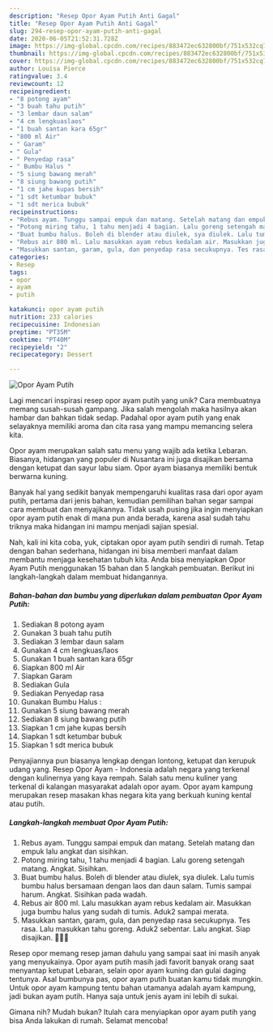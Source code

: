 ```yaml
---
description: "Resep Opor Ayam Putih Anti Gagal"
title: "Resep Opor Ayam Putih Anti Gagal"
slug: 294-resep-opor-ayam-putih-anti-gagal
date: 2020-06-05T21:52:31.728Z
image: https://img-global.cpcdn.com/recipes/883472ec632800bf/751x532cq70/opor-ayam-putih-foto-resep-utama.jpg
thumbnail: https://img-global.cpcdn.com/recipes/883472ec632800bf/751x532cq70/opor-ayam-putih-foto-resep-utama.jpg
cover: https://img-global.cpcdn.com/recipes/883472ec632800bf/751x532cq70/opor-ayam-putih-foto-resep-utama.jpg
author: Louisa Pierce
ratingvalue: 3.4
reviewcount: 12
recipeingredient:
- "8 potong ayam"
- "3 buah tahu putih"
- "3 lembar daun salam"
- "4 cm lengkuaslaos"
- "1 buah santan kara 65gr"
- "800 ml Air"
- " Garam"
- " Gula"
- " Penyedap rasa"
- " Bumbu Halus "
- "5 siung bawang merah"
- "8 siung bawang putih"
- "1 cm jahe kupas bersih"
- "1 sdt ketumbar bubuk"
- "1 sdt merica bubuk"
recipeinstructions:
- "Rebus ayam. Tunggu sampai empuk dan matang. Setelah matang dan empuk lalu angkat dan sisihkan."
- "Potong miring tahu, 1 tahu menjadi 4 bagian. Lalu goreng setengah matang. Angkat. Sisihkan."
- "Buat bumbu halus. Boleh di blender atau diulek, sya diulek. Lalu tumis bumbu halus bersamaan dengan laos dan daun salam. Tumis sampai harum. Angkat. Sisihkan pada wadah."
- "Rebus air 800 ml. Lalu masukkan ayam rebus kedalam air. Masukkan juga bumbu halus yang sudah di tumis. Aduk2 sampai merata."
- "Masukkan santan, garam, gula, dan penyedap rasa secukupnya. Tes rasa. Lalu masukkan tahu goreng. Aduk2 sebentar. Lalu angkat. Siap disajikan. 👍🏻🤗"
categories:
- Resep
tags:
- opor
- ayam
- putih

katakunci: opor ayam putih 
nutrition: 233 calories
recipecuisine: Indonesian
preptime: "PT35M"
cooktime: "PT40M"
recipeyield: "2"
recipecategory: Dessert

---
```



![Opor Ayam Putih](https://img-global.cpcdn.com/recipes/883472ec632800bf/751x532cq70/opor-ayam-putih-foto-resep-utama.jpg)

Lagi mencari inspirasi resep opor ayam putih yang unik? Cara membuatnya memang susah-susah gampang. Jika salah mengolah maka hasilnya akan hambar dan bahkan tidak sedap. Padahal opor ayam putih yang enak selayaknya memiliki aroma dan cita rasa yang mampu memancing selera kita.

Opor ayam merupakan salah satu menu yang wajib ada ketika Lebaran. Biasanya, hidangan yang populer di Nusantara ini juga disajikan bersama dengan ketupat dan sayur labu siam. Opor ayam biasanya memiliki bentuk berwarna kuning.

Banyak hal yang sedikit banyak mempengaruhi kualitas rasa dari opor ayam putih, pertama dari jenis bahan, kemudian pemilihan bahan segar sampai cara membuat dan menyajikannya. Tidak usah pusing jika ingin menyiapkan opor ayam putih enak di mana pun anda berada, karena asal sudah tahu triknya maka hidangan ini mampu menjadi sajian spesial.


Nah, kali ini kita coba, yuk, ciptakan opor ayam putih sendiri di rumah. Tetap dengan bahan sederhana, hidangan ini bisa memberi manfaat dalam membantu menjaga kesehatan tubuh kita. Anda bisa menyiapkan Opor Ayam Putih menggunakan 15 bahan dan 5 langkah pembuatan. Berikut ini langkah-langkah dalam membuat hidangannya.

<!--inarticleads1-->

##### Bahan-bahan dan bumbu yang diperlukan dalam pembuatan Opor Ayam Putih:

1. Sediakan 8 potong ayam
1. Gunakan 3 buah tahu putih
1. Sediakan 3 lembar daun salam
1. Gunakan 4 cm lengkuas/laos
1. Gunakan 1 buah santan kara 65gr
1. Siapkan 800 ml Air
1. Siapkan  Garam
1. Sediakan  Gula
1. Sediakan  Penyedap rasa
1. Gunakan  Bumbu Halus :
1. Gunakan 5 siung bawang merah
1. Sediakan 8 siung bawang putih
1. Siapkan 1 cm jahe kupas bersih
1. Siapkan 1 sdt ketumbar bubuk
1. Siapkan 1 sdt merica bubuk


Penyajiannya pun biasanya lengkap dengan lontong, ketupat dan kerupuk udang yang. Resep Opor Ayam - Indonesia adalah negara yang terkenal dengan kulinernya yang kaya rempah. Salah satu menu kuliner yang terkenal di kalangan masyarakat adalah opor ayam. Opor ayam kampung merupakan resep masakan khas negara kita yang berkuah kuning kental atau putih. 

<!--inarticleads2-->

##### Langkah-langkah membuat Opor Ayam Putih:

1. Rebus ayam. Tunggu sampai empuk dan matang. Setelah matang dan empuk lalu angkat dan sisihkan.
1. Potong miring tahu, 1 tahu menjadi 4 bagian. Lalu goreng setengah matang. Angkat. Sisihkan.
1. Buat bumbu halus. Boleh di blender atau diulek, sya diulek. Lalu tumis bumbu halus bersamaan dengan laos dan daun salam. Tumis sampai harum. Angkat. Sisihkan pada wadah.
1. Rebus air 800 ml. Lalu masukkan ayam rebus kedalam air. Masukkan juga bumbu halus yang sudah di tumis. Aduk2 sampai merata.
1. Masukkan santan, garam, gula, dan penyedap rasa secukupnya. Tes rasa. Lalu masukkan tahu goreng. Aduk2 sebentar. Lalu angkat. Siap disajikan. 👍🏻🤗


Resep opor memang resep jaman dahulu yang sampai saat ini masih anyak yang menyukainya. Opor ayam putih masih jadi favorit banyak orang saat menyantap ketupat Lebaran, selain opor ayam kuning dan gulai daging tentunya. Asal bumbunya pas, opor ayam putih buatan kamu tidak mungkin. Untuk opor ayam kampung tentu bahan utamanya adalah ayam kampung, jadi bukan ayam putih. Hanya saja untuk jenis ayam ini lebih di sukai. 

Gimana nih? Mudah bukan? Itulah cara menyiapkan opor ayam putih yang bisa Anda lakukan di rumah. Selamat mencoba!
